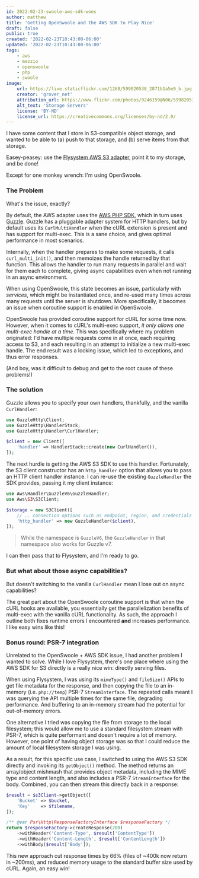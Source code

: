 ```yaml
---
id: 2022-02-23-swoole-aws-sdk-woes
author: matthew
title: 'Getting OpenSwoole and the AWS SDK to Play Nice'
draft: false
public: true
created: '2022-02-23T10:43:00-06:00'
updated: '2022-02-23T10:43:00-06:00'
tags:
    - aws
    - mezzio
    - openswoole
    - php
    - swoole
image:
    url: https://live.staticflickr.com/1268/599820538_2871b1a5e9_b.jpg
    creator: 'grover_net'
    attribution_url: https://www.flickr.com/photos/9246159@N06/599820538
    alt_text: 'Storage Servers'
    license: 'BY-ND'
    license_url: https://creativecommons.org/licenses/by-nd/2.0/
---
```


I have some content that I store in S3-compatible object storage, and wanted to be able to (a) push to that storage, and (b) serve items from that storage.

Easey-peasey: use the [Flysystem AWS S3 adapter](https://flysystem.thephpleague.com/docs/adapter/aws-s3-v3/), point it to my storage, and be done!

Except for one monkey wrench: I'm using OpenSwoole.

<!--- EXTENDED -->

### The Problem

What's the issue, exactly?

By default, the AWS adapter uses the [AWS PHP SDK](https://aws.amazon.com/sdk-for-php/), which in turn uses [Guzzle](https://docs.guzzlephp.org/en/stable/).
Guzzle has a pluggable adapter system for HTTP handlers, but by default uses its `CurlMultiHandler` when the cURL extension is present and has support for multi-exec.
This is a sane choice, and gives optimal performance in most scenarios.

Internally, when the handler prepares to make some requests, it calls `curl_multi_init()`, and then memoizes the handle returned by that function.
This allows the handler to run many requests in parallel and wait for them each to complete, giving async capabilities even when not running in an async environment.

When using OpenSwoole, this state becomes an issue, particularly with _services_, which might be instantiated once, and re-used many times across many requests until the server is shutdown.
More specifically, it becomes an issue when coroutine support is enabled in OpenSwoole.

OpenSwoole has provided coroutine support for cURL for some time now.
However, when it comes to cURL's multi-exec support, _it only allows one multi-exec handle at a time_.
This was specifically where my problem originated: I'd have multiple requests come in at once, each requiring access to S3, and each resulting in an attempt to initialize a new multi-exec handle.
The end result was a locking issue, which led to exceptions, and thus error responses.

(And boy, was it difficult to debug and get to the root cause of these problems!)

### The solution

Guzzle allows you to specify your own handlers, thankfully, and the vanilla `CurlHandler`:

```php
use GuzzleHttp\Client;
use GuzzleHttp\HandlerStack;
use GuzzleHttp\Handler\CurlHandler;

$client = new Client([
    'handler' => HandlerStack::create(new CurlHandler()),
]);
```

The next hurdle is getting the AWS S3 SDK to use this handler.
Fortunately, the S3 client constructor has an `http_handler` option that allows you to pass an HTTP client handler instance.
I can re-use the existing `GuzzleHandler` the SDK provides, passing it my client instance:

```php
use Aws\Handler\GuzzleV6\GuzzleHandler;
use Aws\S3\S3Client;

$storage = new S3Client([
    // .. connection options such as endpoint, region, and credentials
    'http_handler' => new GuzzleHandler($client),
]);
```

> While the namespace is `GuzzleV6`, the `GuzzleHandler` in that namespace also works for Guzzle v7.

I can then pass that to Flysystem, and I'm ready to go.

### But what about those async capabilities?

But doesn't switching to the vanilla `CurlHandler` mean I lose out on async capabilities?

The great part about the OpenSwoole coroutine support is that when the cURL hooks are available, you essentially get the parallelization benefits of multi-exec with the vanilla cURL functionality.
As such, the approach I outline both fixes runtime errors I encountered **and** increases performance.
I like easy wins like this!

### Bonus round: PSR-7 integration

Unrelated to the OpenSwoole + AWS SDK issue, I had another problem I wanted to solve.
While I love Flysystem, there's one place where using the AWS SDK for S3 directly is a really nice win: directly serving files.

When using Flysystem, I was using its `mimeType()` and `fileSize()` APIs to get file metadata for the response, and then copying the file to an in-memory (i.e. `php://temp`) PSR-7 `StreamInterface`.
The repeated calls meant I was querying the API multiple times for the same file, degrading performance.
And buffering to an in-memory stream had the potential for out-of-memory errors.

One alternative I tried was copying the file from storage to the local filesystem; this would allow me to use a standard filesystem stream with PSR-7, which is quite performant and doesn't require a lot of memory.
However, one point of having object storage was so that I could reduce the amount of local filesystem storage I was using.

As a result, for this specific use case, I switched to using the AWS S3 SDK directly and invoking its `getObject()` method.
The method returns an array/object mishmash that provides object metadata, including the MIME type and content length, and also includes a PSR-7 `StreamInterface` for the body.
Combined, you can then stream this directly back in a response:

```php
$result = $s3Client->getObject([
    'Bucket' => $bucket,
    'Key'    => $filename,
]);

/** @var Psr\Http\ResponseFactoryInterface $responseFactory */
return $responseFactory->createResponse(200)
    ->withHeader('Content-Type', $result['ContentType'])
    ->withHeader('Content-Length', $result['ContentLength'])
    ->withBody($result['Body']);
```

This new approach cut response times by 66% (files of ~400k now return in ~200ms), and reduced memory usage to the standard buffer size used by cURL.
Again, an easy win!
